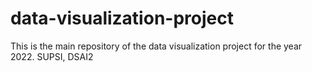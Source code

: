 # data-visualization-project
This is the main repository of the data visualization project for the year 2022.
SUPSI, DSAI2 
